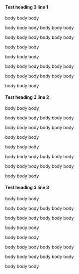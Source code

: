 #### Test heading 3 line 1
body body body

body body body
body body body

body body body
body body body

body body body

body body body

body body body
body body body

body body body
body body body

body body body
#### Test heading 3 line 2
body body body

body body body
body body body

body body body
body body body

body body body

body body body

body body body
body body body

body body body
body body body

body body body
#### Test heading 3 line 3
body body body

body body body
body body body

body body body
body body body

body body body

body body body

body body body
body body body

body body body
body body body

body body body
